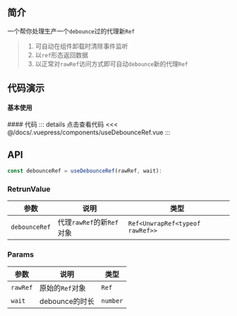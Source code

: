 ## 简介
一个帮你处理生产一个`debounce`过的代理新`Ref`
> 1. 可自动在组件卸载时清除事件监听  
> 2. 以`ref`形态返回数据
> 3. 以正常对`rawRef`访问方式即可自动`debounce`新的代理`Ref`

## 代码演示
#### 基本使用  
<use-debounce-ref />
#### 代码  
::: details 点击查看代码
<<< @/docs/.vuepress/components/useDebounceRef.vue
:::


## API  
```ts
const debounceRef = useDebounceRef(rawRef, wait):
```

### RetrunValue
| 参数 | 说明 | 类型 |
| --- | --- | --- |
| `debounceRef` | 代理`rawRef`的新`Ref`对象 | `Ref<UnwrapRef<typeof rawRef>>` |

### Params
| 参数 | 说明 | 类型 |
| --- | --- | --- |
| `rawRef` | 原始的`Ref`对象 | `Ref` |
| `wait` | debounce的时长 | `number` |
